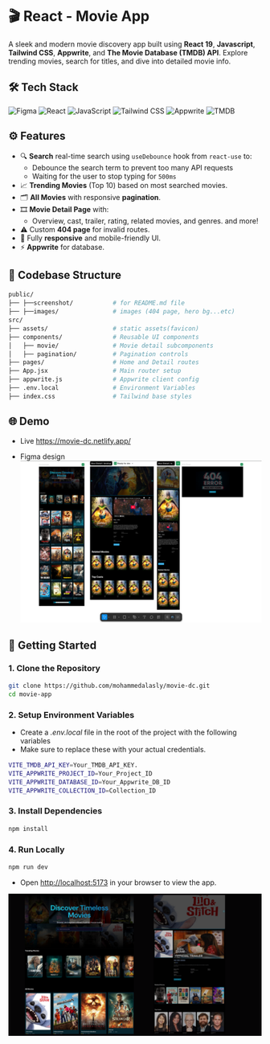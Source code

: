 # 🎬 React - Movie App

A sleek and modern movie discovery app built using **React 19**, **Javascript**, **Tailwind CSS**, **Appwrite**, and **The Movie Database (TMDB) API**. Explore trending movies, search for titles, and dive into detailed movie info.

## 🛠 Tech Stack

![Figma](https://img.shields.io/badge/Figma-Design-F24E1E?logo=figma&logoColor=white)
![React](https://img.shields.io/badge/React-19.0-blue?logo=react&logoColor=white)
![JavaScript](https://img.shields.io/badge/JavaScript-ES6-F7DF1E?logo=javascript&logoColor=black)
![Tailwind CSS](https://img.shields.io/badge/Tailwind_CSS-4.0-06B6D4?logo=tailwindcss&logoColor=white)
![Appwrite](https://img.shields.io/badge/Appwrite-Cloud-FF2952?logo=appwrite&logoColor=white)
![TMDB](https://img.shields.io/badge/TMDB-API-01B4E4?logo=themoviedatabase&logoColor=white)

## ⚙️ Features

- 🔍 **Search** real-time search using `useDebounce` hook from `react-use` to:
  - Debounce the search term to prevent too many API requests
  - Waiting for the user to stop typing for `500ms`
- 📈 **Trending Movies** (Top 10) based on most searched movies.
- 🗂️ **All Movies** with responsive **pagination**.
- 🎞️ **Movie Detail Page** with:
  - Overview, cast, trailer, rating, related movies, and genres. and more!
- ⚠️ Custom **404 page** for invalid routes.
- 📱 Fully **responsive** and mobile-friendly UI.
- ⚡ **Appwrite** for database.

## 📁 Codebase Structure

```bash
public/
├── ├──screenshot/           # for README.md file
├── ├──images/               # images (404 page, hero bg...etc)
src/
├── assets/                  # static assets(favicon)
├── components/              # Reusable UI components
│   ├── movie/               # Movie detail subcomponents
│   ├── pagination/          # Pagination controls
├── pages/                   # Home and Detail routes
├── App.jsx                  # Main router setup
├── appwrite.js              # Appwrite client config
├── .env.local               # Environment Variables
├── index.css                # Tailwind base styles
```

## 🌐 Demo

- Live
<https://movie-dc.netlify.app/>

- Figma design
![App Screenshot](./public/screenshot/movie-app-figma.png)  

## 🚀 Getting Started

### 1. Clone the Repository

```bash
git clone https://github.com/mohammedalasly/movie-dc.git
cd movie-app
```

### 2. Setup Environment Variables

- Create a *.env.local* file in the root of the project with the following variables
- Make sure to replace these with your actual credentials.

```bash
VITE_TMDB_API_KEY=Your_TMDB_API_KEY.
VITE_APPWRITE_PROJECT_ID=Your_Project_ID
VITE_APPWRITE_DATABASE_ID=Your_Appwrite_DB_ID
VITE_APPWRITE_COLLECTION_ID=Collection_ID
```

### 3. Install Dependencies

```bash
npm install
```

### 4. Run Locally

```bash
npm run dev
```

- Open <http://localhost:5173> in your browser to view the app.

![Movie App](./public/screenshot/movie-app.png)
